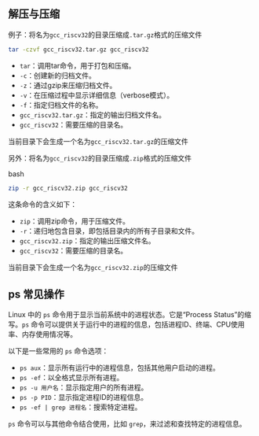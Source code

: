 ## 解压与压缩

例子：将名为`gcc_riscv32`的目录压缩成`.tar.gz`格式的压缩文件

```bash
tar -czvf gcc_riscv32.tar.gz gcc_riscv32
```

- `tar`：调用tar命令，用于打包和压缩。
- `-c`：创建新的归档文件。
- `-z`：通过gzip来压缩归档文件。
- `-v`：在压缩过程中显示详细信息（verbose模式）。
- `-f`：指定归档文件的名称。
- `gcc_riscv32.tar.gz`：指定的输出归档文件名。
- `gcc_riscv32`：需要压缩的目录名。

当前目录下会生成一个名为`gcc_riscv32.tar.gz`的压缩文件

另外：将名为`gcc_riscv32`的目录压缩成`.zip`格式的压缩文件

bash

```bash
zip -r gcc_riscv32.zip gcc_riscv32
```

这条命令的含义如下：

- `zip`：调用zip命令，用于压缩文件。
- `-r`：递归地包含目录，即包括目录内的所有子目录和文件。
- `gcc_riscv32.zip`：指定的输出压缩文件名。
- `gcc_riscv32`：需要压缩的目录名。

当前目录下会生成一个名为`gcc_riscv32.zip`的压缩文件





## ps 常见操作

Linux 中的 `ps` 命令用于显示当前系统中的进程状态。它是“Process Status”的缩写。`ps` 命令可以提供关于运行中的进程的信息，包括进程ID、终端、CPU使用率、内存使用情况等。

以下是一些常用的 `ps` 命令选项：

- `ps aux`：显示所有运行中的进程信息，包括其他用户启动的进程。
- `ps -ef`：以全格式显示所有进程。
- `ps -u 用户名`：显示指定用户的所有进程。
- `ps -p PID`：显示指定进程ID的进程信息。
- `ps -ef | grep 进程名`：搜索特定进程。

`ps` 命令可以与其他命令结合使用，比如 `grep`，来过滤和查找特定的进程信息。







